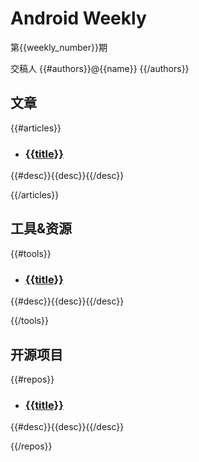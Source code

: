 # Android Weekly 
第{{weekly_number}}期

交稿人 {{#authors}}@{{name}} {{/authors}}

## 文章

{{#articles}}
- ### [{{title}}]({{url}})
{{#desc}}{{desc}}{{/desc}}

{{/articles}}
## 工具&资源

{{#tools}}
- ### [{{title}}]({{url}})
{{#desc}}{{desc}}{{/desc}}

{{/tools}}
## 开源项目

{{#repos}}
- ### [{{title}}]({{url}})
{{#desc}}{{desc}}{{/desc}}

{{/repos}}